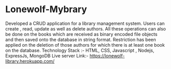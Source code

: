 # Lonewolf-Mybrary
Developed a CRUD application for a library management system.
Users can create , read, update as well as delete authors. All these operations can also be done on the books which are received as binary encoded file objects and then saved onto the database in string format.
Restriction has been applied on the deletion of those authors for which there is at least one book on the database.
Technology Stack :- HTML, CSS, Javascript , Nodejs, ExpressJs, MongoDB
Live server Link:- https://lonewolf-library.herokuapp.com/
